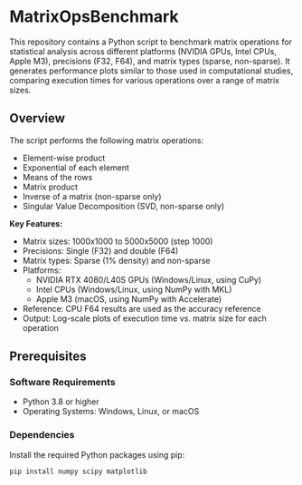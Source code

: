 # MatrixOpsBenchmark

This repository contains a Python script to benchmark matrix operations for statistical analysis across different platforms (NVIDIA GPUs, Intel CPUs, Apple M3), precisions (F32, F64), and matrix types (sparse, non-sparse). It generates performance plots similar to those used in computational studies, comparing execution times for various operations over a range of matrix sizes.

## Overview

The script performs the following matrix operations:
- Element-wise product
- Exponential of each element
- Means of the rows
- Matrix product
- Inverse of a matrix (non-sparse only)
- Singular Value Decomposition (SVD, non-sparse only)

**Key Features:**
- Matrix sizes: 1000x1000 to 5000x5000 (step 1000)
- Precisions: Single (F32) and double (F64)
- Matrix types: Sparse (1% density) and non-sparse
- Platforms: 
  - NVIDIA RTX 4080/L40S GPUs (Windows/Linux, using CuPy)
  - Intel CPUs (Windows/Linux, using NumPy with MKL)
  - Apple M3 (macOS, using NumPy with Accelerate)
- Reference: CPU F64 results are used as the accuracy reference
- Output: Log-scale plots of execution time vs. matrix size for each operation

## Prerequisites

### Software Requirements
- Python 3.8 or higher
- Operating Systems: Windows, Linux, or macOS

### Dependencies
Install the required Python packages using pip:
```bash
pip install numpy scipy matplotlib
```
